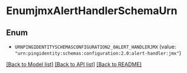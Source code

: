 # EnumjmxAlertHandlerSchemaUrn

## Enum


* `URNPINGIDENTITYSCHEMASCONFIGURATION2_0ALERT_HANDLERJMX` (value: `"urn:pingidentity:schemas:configuration:2.0:alert-handler:jmx"`)


[[Back to Model list]](../README.md#documentation-for-models) [[Back to API list]](../README.md#documentation-for-api-endpoints) [[Back to README]](../README.md)


